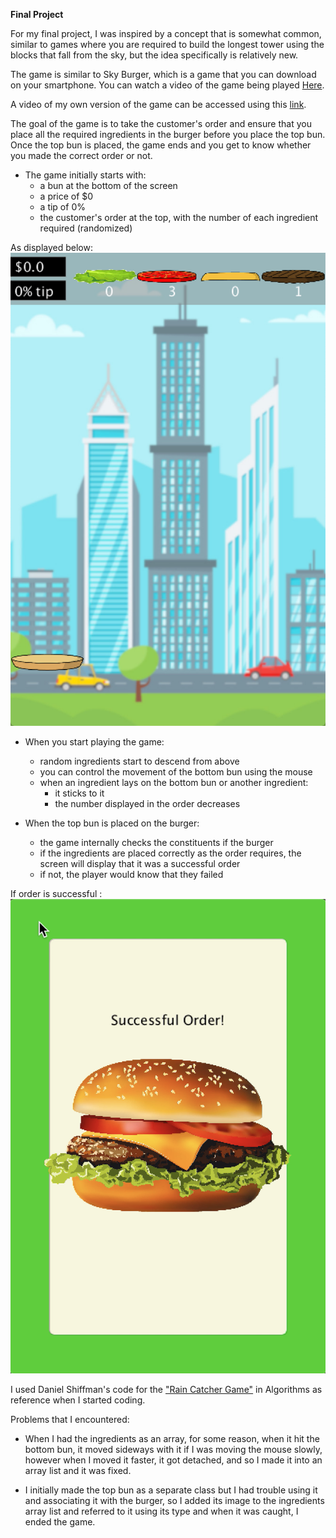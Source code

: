 **Final Project**

For my final project, I was inspired by a concept that is somewhat common, similar to games where you are required to build the longest tower using the blocks that fall from the sky, but the idea specifically is relatively new.

The game is similar to Sky Burger, which is a game that you can download on your smartphone. You can watch a video of the game being played [Here](https://www.youtube.com/watch?v=L0LIzSpDEG8&t=60s).

A video of my own version of the game can be accessed using this [link](https://drive.google.com/file/d/1DLH2D2MQI0c9ZGYY3JCvyCR178lys7-d/view?usp=sharing).

The goal of the game is to take the customer's order and ensure that you place all the required ingredients in the burger before you place the top bun. Once the top bun is placed, the game ends and you get to know whether you made the correct order or not. 

- The game initially starts with:
  * a bun at the bottom of the screen 
  * a price of $0
  * a tip of 0%
  * the customer's order at the top, with the number of each ingredient required (randomized)

As displayed below:
![](setUp.png)
  
- When you start playing the game:
  * random ingredients start to descend from above
  * you can control the movement of the bottom bun using the mouse
  * when an ingredient lays on the bottom bun or another ingredient:
    - it sticks to it
    - the number displayed in the order decreases
    
- When the top bun is placed on the burger:
  * the game internally checks the constituents if the burger
  * if the ingredients are placed correctly as the order requires, the screen will display that it was a successful order
  * if not, the player would know that they failed 
  
If order is successful :
![](success.png)

I used Daniel Shiffman's code for the ["Rain Catcher Game"](http://learningprocessing.com/examples/chp10/example-10-10-rain-catcher-game) in Algorithms as reference when I started coding.

Problems that I encountered:
 * When I had the ingredients as an array, for some reason, when it hit the bottom bun, it moved sideways with it if I was moving the mouse slowly, however when I moved it faster, it got detached, and so I made it into an array list and it was fixed.
 
 * I initially made the top bun as a separate class but I had trouble using it and associating it with the burger, so I added its image to the ingredients array list and referred to it using its type and when it was caught, I ended the game.

